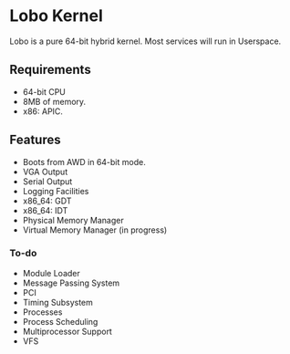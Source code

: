 # Lobo Kernel

Lobo is a pure 64-bit hybrid kernel. Most services will run in Userspace.

## Requirements
* 64-bit CPU
* 8MB of memory.
* x86: APIC. 

## Features
* Boots from AWD in 64-bit mode.
* VGA Output
* Serial Output
* Logging Facilities
* x86_64: GDT
* x86_64: IDT
* Physical Memory Manager
* Virtual Memory Manager (in progress)

### To-do
* Module Loader
* Message Passing System
* PCI
* Timing Subsystem
* Processes
* Process Scheduling
* Multiprocessor Support
* VFS

